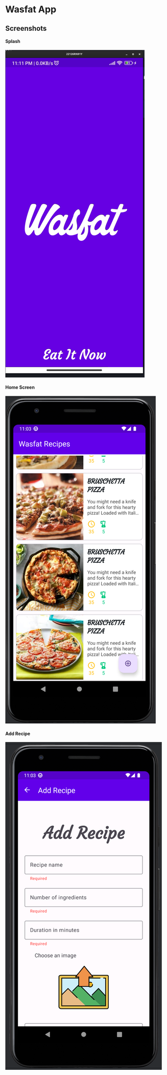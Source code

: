 # Wasfat App

## Screenshots

#### Splash

![splash](./images/wasfat_splash.png)

#### Home Screen

![list](./images/list_page.png)

#### Add Recipe

![add recipe](./images/add_recipe_page.png)
